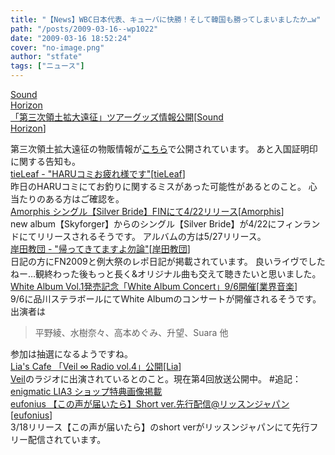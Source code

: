 ```yaml
---
title: "【News】WBC日本代表、キューバに快勝！そして韓国も勝ってしまいましたか…w"
path: "/posts/2009-03-16--wp1022"
date: "2009-03-16 18:52:24"
cover: "no-image.png"
author: "stfate"
tags: ["ニュース"]
---
```


<style type="text/css">
<!--
p {white-space: pre-wrap};
-->
</style>

<a class="topics" href="http://www.soundhorizon.com/information/live.html" target="_blank">Sound Horizon 「第三次領土拡大遠征」ツアーグッズ情報公開</a><span class="junre">[<a href="http://sound-horizon.net/" target="_blank">Sound Horizon</a>]</span>
<div class="news">第三次領土拡大遠征の物販情報が<a href="http://www.soundhorizon.com/information/2009goods.html" target="_blank">こちら</a>で公開されています。
あと入国証明印に関する告知も。</div>
<a class="topics" href="http://tieleaf.net/" target="_blank">tieLeaf - "HARUコミお疲れ様です"</a><span class="junre">[<a href="http://tieleaf.net/" target="_blank">tieLeaf</a>]</span>
<div class="news">昨日のHARUコミにてお釣りに関するミスがあった可能性があるとのこと。
心当たりのある方はご確認を。</div>
<a class="topics" href="http://www.amorphis.net/" target="_blank">Amorphis シングル【Silver Bride】FINにて4/22リリース</a><span class="junre">[<a href="http://www.amorphis.net/" target="_blank">Amorphis</a>]</span>
<div class="news">new album【Skyforger】からのシングル【Silver Bride】が4/22にフィンランドにてリリースされるそうです。
アルバムの方は5/27リリース。</div>
<a class="topics" href="http://k-kyoudan.s61.xrea.com/" target="_blank">岸田教団 - "帰ってきてますよ勿論"</a><span class="junre">[<a href="http://k-kyoudan.s61.xrea.com/" target="_blank">岸田教団</a>]</span>
<div class="news">日記の方にFN2009と例大祭のレポ日記が掲載されています。
良いライヴでしたねー…観終わった後もっと長く&オリジナル曲も交えて聴きたいと思いました。</div>
<a class="topics" href="http://www.whitealbum-tv.com/concert.htm" target="_blank">White Album Vol.1発売記念「White Album Concert」9/6開催</a><span class="junre">[<a href="" target="_blank">業界音楽</a>]</span>
<div class="news">9/6に品川ステラボールにてWhite Albumのコンサートが開催されるそうです。
出演者は<blockquote>平野綾、水樹奈々、高本めぐみ、升望、Suara 他</blockquote>参加は抽選になるようですね。</div>
<a class="topics" href="http://blog.lias-cafe.com/" target="_blank">Lia's Cafe 「Veil ∞ Radio vol.4」公開</a><span class="junre">[<a href="http://www.lias-cafe.com/" target="_blank">Lia</a>]</span>
<div class="news"><a href="http://veil8.com/" target="_blank">Veil</a>のラジオに出演されているとのこと。現在第4回放送公開中。
#追記：<a href="http://blog.lias-cafe.com/" target="_blank">enigmatic LIA3 ショップ特典画像掲載</a></div>
<a class="topics" href="http://listen.jp/store/musictopics_81.htm" target="_blank">eufonius 【この声が届いたら】Short ver.先行配信@リッスンジャパン</a><span class="junre">[<a href="http://eufonius.net/" target="_blank">eufonius</a>]</span>
<div class="news">3/18リリース【この声が届いたら】のshort verがリッスンジャパンにて先行フリー配信されています。</div>
